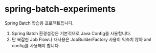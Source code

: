 spring-batch-experiments
========================

Spring Batch 학습용 프로젝트입니다.


1. Spring Batch 환경설정은 기본적으로 Java Config를 사용합니다.
2. 단 복잡한 Job Flow나 재사용은 JobBuilderFactory 사용이 익숙치 않아 xml config를 사용해야 합니다.
